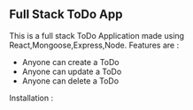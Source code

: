 ## Full Stack ToDo App
This is a full stack ToDo Application made using React,Mongoose,Express,Node.
Features are : 
- Anyone can create a ToDo
- Anyone can update a ToDo
- Anyone can delete a ToDo

Installation : 